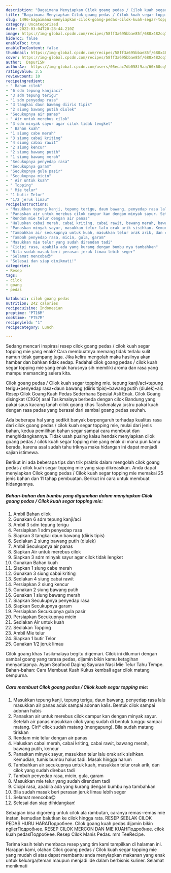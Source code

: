 ```yaml
---
description: "Bagaimana Menyiapkan Cilok goang pedas / Cilok kuah segar topping mie, Menggugah Selera"
title: "Bagaimana Menyiapkan Cilok goang pedas / Cilok kuah segar topping mie, Menggugah Selera"
slug: 1496-bagaimana-menyiapkan-cilok-goang-pedas-cilok-kuah-segar-topping-mie-menggugah-selera
category: Uncategorized
date: 2022-03-04T20:28:44.210Z
image: https://img-global.cpcdn.com/recipes/58ff3a695bbae85f/680x482cq70/cilok-goang-pedas-cilok-kuah-segar-topping-mie-foto-resep-utama.jpg
hideToc: false
enableToc: true
enableTocContent: false
thumbnail: https://img-global.cpcdn.com/recipes/58ff3a695bbae85f/680x482cq70/cilok-goang-pedas-cilok-kuah-segar-topping-mie-foto-resep-utama.jpg
cover: https://img-global.cpcdn.com/recipes/58ff3a695bbae85f/680x482cq70/cilok-goang-pedas-cilok-kuah-segar-topping-mie-foto-resep-utama.jpg
author:  DapurISN
authorAv:  https://img-global.cpcdn.com/users/05ecac7db058f9aa/60x60cq50/avatar.jpg
ratingvalue: 3.5
reviewcount: 10
recipeingredient:
- " Bahan cilok"
- "6 sdm tepung kanjiaci"
- "3 sdm tepung terigu"
- "1 sdm penyedap rasa"
- "3 tangkai daun bawang diiris tipis"
- "2 siung bawang putih diulek"
- "Secukupnya air panas"
- " Air untuk merebus cilok"
- "3 sdm minyak sayur agar cilok tidak lengket"
- " Bahan kuah"
- "1 siung cabe merah"
- "3 siung cabai kriting"
- "4 siung cabai rawit"
- "2 siung kencur"
- "2 siung bawang putih"
- "1 siung bawang merah"
- "Secukupnya penyedap rasa"
- "Secukupnya garam"
- "Secukupnya gula pasir"
- "Secukupnya micin"
- " Air untuk kuah"
- " Topping"
- " Mie telur"
- "1 butir Telor"
- "1/2 jeruk limau"
recipeinstructions:
- "Masukkan tepung kanji, tepung terigu, daun bawang, penyedap rasa lalu masukkan air panas aduk sampai adonan kalis. Bentuk cilok sampai adonan habis"
- "Panaskan air untuk merebus cilok campur kan dengan minyak sayur. Setelah air panas masukkan cilok yang sudah di bentuk tunggu sampai matang. Ciri* cilok sudah matang (mengapung). Bila sudah matang tiriskan"
- "Rendam mie telur dengan air panas"
- "Haluskan cabai merah, cabai kriting, cabai rawit, bawang merah, bawang putih, kencur"
- "Panaskan minyak sayur, masukkan telur lalu orak arik sisihkan. Kemudian, tumis bumbu halus tadi. Masak hingga harum"
- "Tambahkan air secukupnya untuk kuah, masukkan telur orak arik, dan cilok yang sudah direbus tadi"
- "Tambah penyedap rasa, micin, gula, garam"
- "Masukkan mie telur yang sudah direndam tadi"
- "Cicipi rasa, apabila ada yang kurang dengan bumbu nya tambahkan"
- "Bila sudah masak beri perasan jeruk limau lebih seger"
- "Selamat mencoba😍"
- "Selesai dan siap dinikmati!"
categories:
- Resep
tags:
- cilok
- goang
- pedas

katakunci: cilok goang pedas 
nutrition: 242 calories
recipecuisine: Indonesian
preptime: "PT16M"
cooktime: "PT57M"
recipeyield: "1"
recipecategory: Lunch

---
```



Sedang mencari inspirasi resep cilok goang pedas / cilok kuah segar topping mie yang enak? Cara membuatnya memang tidak terlalu sulit namun tidak gampang juga. Jika keliru mengolah maka hasilnya akan hambar dan bahkan tidak sedap. Padahal cilok goang pedas / cilok kuah segar topping mie yang enak harusnya sih memiliki aroma dan rasa yang mampu memancing selera kita.


Cilok goang pedas / Cilok kuah segar topping mie. tepung kanji/aci•tepung terigu•penyedap rasa•daun bawang (diiris tipis)•bawang putih (diulek)•air. Resep Cilok Goang Kuah Pedas Sederhana Spesial Asli Enak. Cilok Goang disingkat (CIGO) asal Tasikmalaya berbeda dengan cilok Bandung yang pakai saus kacang tanah cilok goang khas Tasikmalaya justru pakai kuah dengan rasa padas yang berasal dari sambal goang pedas seuhah.

Ada beberapa hal yang sedikit banyak berpengaruh terhadap kualitas rasa dari cilok goang pedas / cilok kuah segar topping mie, mulai dari jenis bahan, kedua pemilihan bahan segar sampai cara membuat dan menghidangkannya. Tidak usah pusing kalau hendak menyiapkan cilok goang pedas / cilok kuah segar topping mie yang enak di mana pun kamu berada, karena asal sudah tahu triknya maka hidangan ini dapat menjadi sajian istimewa.


Berikut ini ada beberapa tips dan trik praktis dalam mengolah cilok goang pedas / cilok kuah segar topping mie yang siap dikreasikan. Anda dapat menyiapkan Cilok goang pedas / Cilok kuah segar topping mie memakai 25 jenis bahan dan 11 tahap pembuatan. Berikut ini cara untuk membuat hidangannya.

<!--inarticleads1-->

##### Bahan-bahan dan bumbu yang digunakan dalam menyiapkan Cilok goang pedas / Cilok kuah segar topping mie:

1. Ambil  Bahan cilok
1. Gunakan 6 sdm tepung kanji/aci
1. Ambil 3 sdm tepung terigu
1. Persiapkan 1 sdm penyedap rasa
1. Siapkan 3 tangkai daun bawang (diiris tipis)
1. Sediakan 2 siung bawang putih (diulek)
1. Ambil Secukupnya air panas
1. Siapkan  Air untuk merebus cilok
1. Siapkan 3 sdm minyak sayur agar cilok tidak lengket
1. Gunakan  Bahan kuah
1. Siapkan 1 siung cabe merah
1. Gunakan 3 siung cabai kriting
1. Sediakan 4 siung cabai rawit
1. Persiapkan 2 siung kencur
1. Gunakan 2 siung bawang putih
1. Gunakan 1 siung bawang merah
1. Siapkan Secukupnya penyedap rasa
1. Siapkan Secukupnya garam
1. Persiapkan Secukupnya gula pasir
1. Persiapkan Secukupnya micin
1. Sediakan  Air untuk kuah
1. Sediakan  Topping
1. Ambil  Mie telur
1. Siapkan 1 butir Telor
1. Gunakan 1/2 jeruk limau


Cilok goang khas Tasikmalaya begitu digemari. Cilok ini dilumuri dengan sambal goang yang terasa pedas, dijamin bikin kamu ketagihan menyantapnya. Ayam Seafood Daging Sayuran Nasi Mie Telur Tahu Tempe. Bahan-bahan: Cara Membuat Kuah Kukus kembali agar cilok matang sempurna. 

<!--inarticleads2-->

##### Cara membuat Cilok goang pedas / Cilok kuah segar topping mie:

1. Masukkan tepung kanji, tepung terigu, daun bawang, penyedap rasa lalu masukkan air panas aduk sampai adonan kalis. Bentuk cilok sampai adonan habis
1. Panaskan air untuk merebus cilok campur kan dengan minyak sayur. Setelah air panas masukkan cilok yang sudah di bentuk tunggu sampai matang. Ciri* cilok sudah matang (mengapung). Bila sudah matang tiriskan
1. Rendam mie telur dengan air panas
1. Haluskan cabai merah, cabai kriting, cabai rawit, bawang merah, bawang putih, kencur
1. Panaskan minyak sayur, masukkan telur lalu orak arik sisihkan. Kemudian, tumis bumbu halus tadi. Masak hingga harum
1. Tambahkan air secukupnya untuk kuah, masukkan telur orak arik, dan cilok yang sudah direbus tadi
1. Tambah penyedap rasa, micin, gula, garam
1. Masukkan mie telur yang sudah direndam tadi
1. Cicipi rasa, apabila ada yang kurang dengan bumbu nya tambahkan
1. Bila sudah masak beri perasan jeruk limau lebih seger
1. Selamat mencoba😍
1. Selesai dan siap dihidangkan!

Sebagian bisa digoreng untuk cilok ala rambutan, caranya remas-remas mie instan, kemudian balutkan ke cilok hingga rata. RESEP SEBLAK CILOK PEDAS HURU HARAПодробнее. Cilok goang kuah pedas.dijamin bikin ngilerПодробнее. RESEP CILOK MERCON DAN MIE KUAHПодробнее. cilok kuah pedasПодробнее. Resep Cilok Manis Pedas. mrs TeeRecipe. 

Terima kasih telah membaca resep yang tim kami tampilkan di halaman ini. Harapan kami, olahan Cilok goang pedas / Cilok kuah segar topping mie yang mudah di atas dapat membantu anda menyiapkan makanan yang enak untuk keluarga/teman maupun menjadi ide dalam berbisnis kuliner. Selamat menikmati
